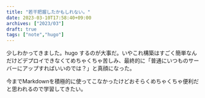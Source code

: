 ```yaml
---
title: "若干把握したかもしれない。"
date: 2023-03-10T17:58:40+09:00
archives: ["2023/03"]
draft: true
tags: ["note","hugo"]
---
```


少しわかってきました。hugo するのが大事だ。いやこれ構築はすごく簡単なんだけどデプロイできなくてめちゃくちゃ苦しみ、最終的に「普通にいつものサーバーにアップすればいいのでは？」と真顔になった。

今までMarkdownを積極的に使ってこなかったけどおそらくめちゃくちゃ便利だと思われるので学習してきたい。
